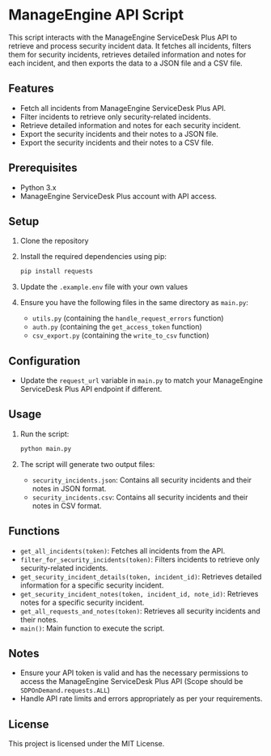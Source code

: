 # ManageEngine API Script

This script interacts with the ManageEngine ServiceDesk Plus API to retrieve and process security incident data. It fetches all incidents, filters them for security incidents, retrieves detailed information and notes for each incident, and then exports the data to a JSON file and a CSV file.

## Features

- Fetch all incidents from ManageEngine ServiceDesk Plus API.
- Filter incidents to retrieve only security-related incidents.
- Retrieve detailed information and notes for each security incident.
- Export the security incidents and their notes to a JSON file.
- Export the security incidents and their notes to a CSV file.

## Prerequisites

- Python 3.x
- ManageEngine ServiceDesk Plus account with API access.

## Setup

1. Clone the repository

2. Install the required dependencies using pip:

   ```sh
   pip install requests
   ```

3. Update the `.example.env` file with your own values

4. Ensure you have the following files in the same directory as `main.py`:
   - `utils.py` (containing the `handle_request_errors` function)
   - `auth.py` (containing the `get_access_token` function)
   - `csv_export.py` (containing the `write_to_csv` function)

## Configuration

- Update the `request_url` variable in `main.py` to match your ManageEngine ServiceDesk Plus API endpoint if different.

## Usage

1. Run the script:

   ```sh
   python main.py
   ```

2. The script will generate two output files:
   - `security_incidents.json`: Contains all security incidents and their notes in JSON format.
   - `security_incidents.csv`: Contains all security incidents and their notes in CSV format.

## Functions

- `get_all_incidents(token)`: Fetches all incidents from the API.
- `filter_for_security_incidents(token)`: Filters incidents to retrieve only security-related incidents.
- `get_security_incident_details(token, incident_id)`: Retrieves detailed information for a specific security incident.
- `get_security_incident_notes(token, incident_id, note_id)`: Retrieves notes for a specific security incident.
- `get_all_requests_and_notes(token)`: Retrieves all security incidents and their notes.
- `main()`: Main function to execute the script.

## Notes

- Ensure your API token is valid and has the necessary permissions to access the ManageEngine ServiceDesk Plus API (Scope should be `SDPOnDemand.requests.ALL`)
- Handle API rate limits and errors appropriately as per your requirements.

## License

This project is licensed under the MIT License.
